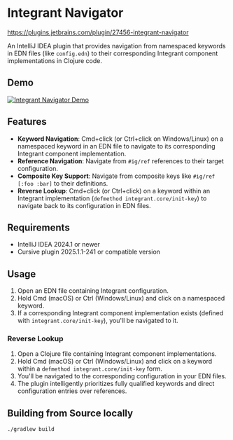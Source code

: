 # Integrant Navigator

https://plugins.jetbrains.com/plugin/27456-integrant-navigator

An IntelliJ IDEA plugin that provides navigation from namespaced keywords in EDN files (like `config.edn`) to their corresponding Integrant component implementations in Clojure code.

## Demo

[![Integrant Navigator Demo](https://img.youtube.com/vi/XzrysD5HkWQ/0.jpg)](https://www.youtube.com/watch?v=XzrysD5HkWQ)

## Features

- **Keyword Navigation**: Cmd+click (or Ctrl+click on Windows/Linux) on a namespaced keyword in an EDN file to navigate to its corresponding Integrant component implementation.
- **Reference Navigation**: Navigate from `#ig/ref` references to their target configuration.
- **Composite Key Support**: Navigate from composite keys like `#ig/ref [:foo :bar]` to their definitions.
- **Reverse Lookup**: Cmd+click (or Ctrl+click) on a keyword within an Integrant implementation (`defmethod integrant.core/init-key`) to navigate back to its configuration in EDN files.

## Requirements

- IntelliJ IDEA 2024.1 or newer
- Cursive plugin 2025.1.1-241 or compatible version

## Usage

1. Open an EDN file containing Integrant configuration.
2. Hold Cmd (macOS) or Ctrl (Windows/Linux) and click on a namespaced keyword.
3. If a corresponding Integrant component implementation exists (defined with `integrant.core/init-key`), you'll be navigated to it.

### Reverse Lookup

1. Open a Clojure file containing Integrant component implementations.
2. Hold Cmd (macOS) or Ctrl (Windows/Linux) and click on a keyword within a `defmethod integrant.core/init-key` form.
3. You'll be navigated to the corresponding configuration in your EDN files.
4. The plugin intelligently prioritizes fully qualified keywords and direct configuration entries over references.

## Building from Source locally

```bash
./gradlew build
```

